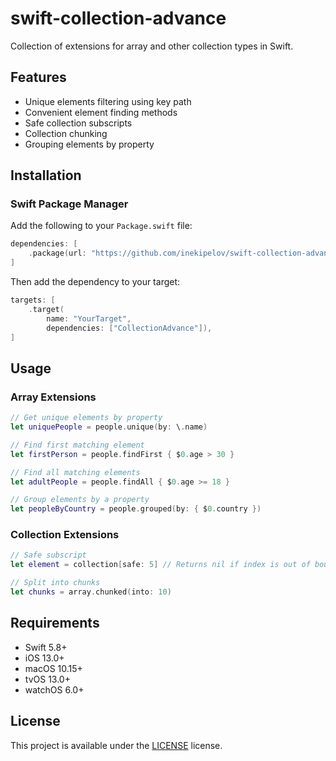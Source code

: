 # swift-collection-advance
Collection of extensions for array and other collection types in Swift.

## Features

- Unique elements filtering using key path
- Convenient element finding methods
- Safe collection subscripts
- Collection chunking
- Grouping elements by property

## Installation

### Swift Package Manager

Add the following to your `Package.swift` file:

```swift
dependencies: [
    .package(url: "https://github.com/inekipelov/swift-collection-advance.git", from: "0.1.0")
]
```

Then add the dependency to your target:

```swift
targets: [
    .target(
        name: "YourTarget",
        dependencies: ["CollectionAdvance"]),
]
```

## Usage

### Array Extensions

```swift
// Get unique elements by property
let uniquePeople = people.unique(by: \.name)

// Find first matching element
let firstPerson = people.findFirst { $0.age > 30 }

// Find all matching elements
let adultPeople = people.findAll { $0.age >= 18 }

// Group elements by a property
let peopleByCountry = people.grouped(by: { $0.country })
```

### Collection Extensions

```swift
// Safe subscript
let element = collection[safe: 5] // Returns nil if index is out of bounds

// Split into chunks
let chunks = array.chunked(into: 10)
```

## Requirements

- Swift 5.8+
- iOS 13.0+
- macOS 10.15+
- tvOS 13.0+
- watchOS 6.0+

## License

This project is available under the [LICENSE](LICENSE) license.
